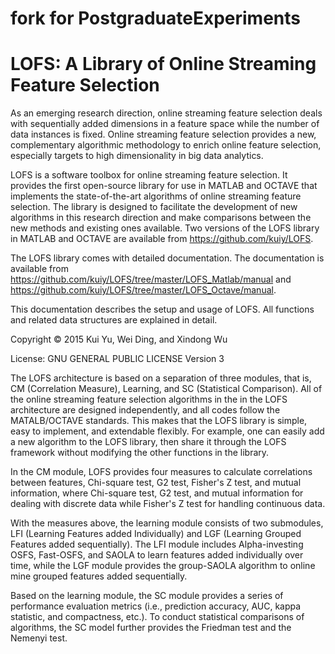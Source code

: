 # fork for PostgraduateExperiments

# LOFS: A Library of Online Streaming Feature Selection

As an emerging research direction, online streaming feature selection deals with sequentially added dimensions in a 
feature space while the number of data instances is fixed. Online streaming feature selection provides a new, complementary algorithmic methodology to enrich online feature selection, especially targets to high dimensionality in big data analytics. 

LOFS is a software toolbox for online streaming feature selection. It provides the first open-source library for use in MATLAB and OCTAVE that implements the state-of-the-art algorithms of online streaming feature selection. The library is designed to facilitate the development of new algorithms in this research direction and make comparisons between the new 
methods and existing ones available. Two versions of the LOFS library in MATLAB and OCTAVE are available from https://github.com/kuiy/LOFS.

The LOFS library comes with detailed documentation. The documentation is available from https://github.com/kuiy/LOFS/tree/master/LOFS_Matlab/manual and 
https://github.com/kuiy/LOFS/tree/master/LOFS_Octave/manual.

This documentation describes the setup and usage of LOFS. All functions and related data structures are explained in detail.


Copyright © 2015 Kui Yu, Wei Ding, and Xindong Wu

License: GNU GENERAL PUBLIC LICENSE Version 3


The LOFS architecture is based on a separation of three modules, that is, CM (Correlation Measure), Learning, and SC (Statistical Comparison). All of the online streaming feature selection algorithms in the in the LOFS architecture are designed independently, and all codes follow the MATALB/OCTAVE standards. This makes that the LOFS library is simple, easy to implement, and extendable flexibly. For example, one can easily add a new algorithm to the LOFS library, then share it through the LOFS framework without modifying the other functions in the library.
 
In the CM module, LOFS provides four measures to calculate correlations between features, Chi-square test, G2 test, Fisher's Z test, and mutual information, where Chi-square test, G2 test, and mutual information for dealing with discrete data while Fisher's Z test for handling continuous data.

With the measures above, the learning module consists of two submodules, LFI (Learning Features added Individually) 
and LGF (Learning Grouped Features added sequentially). The LFI module includes Alpha-investing OSFS, Fast-OSFS, and 
SAOLA to learn features added individually over time, while the LGF module provides the group-SAOLA algorithm to online
mine grouped features added sequentially.

Based on the learning module, the SC module provides a series of performance evaluation metrics (i.e., prediction accuracy, 
AUC, kappa statistic, and compactness, etc.). To conduct statistical comparisons of algorithms, the SC model further provides the Friedman test and the Nemenyi test.
